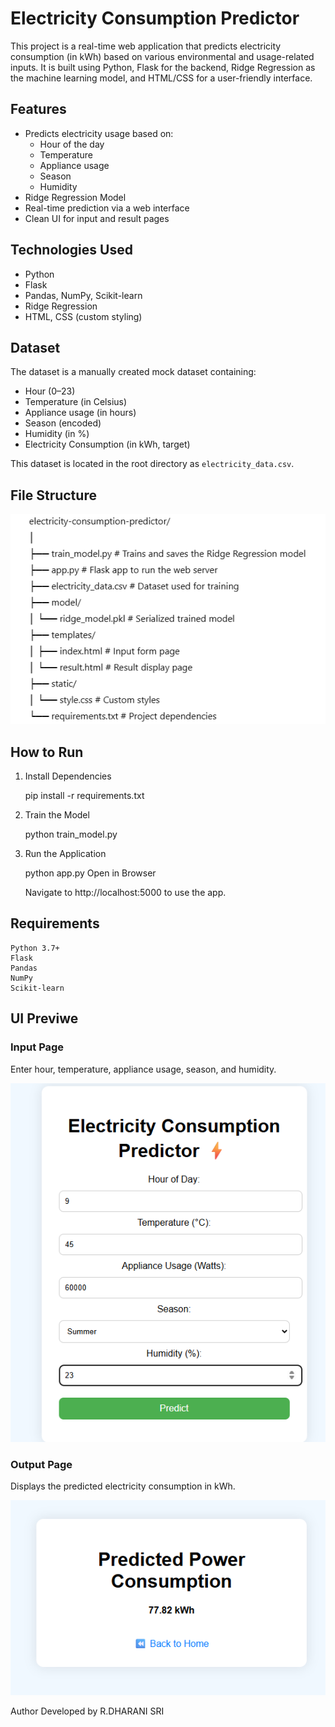 
# Electricity Consumption Predictor

This project is a real-time web application that predicts electricity consumption (in kWh) based on various environmental and usage-related inputs. It is built using Python, Flask for the backend, Ridge Regression as the machine learning model, and HTML/CSS for a user-friendly interface.

## Features

- Predicts electricity usage based on:
  - Hour of the day
  - Temperature
  - Appliance usage
  - Season
  - Humidity
- Ridge Regression Model
- Real-time prediction via a web interface
- Clean UI for input and result pages

## Technologies Used

- Python
- Flask
- Pandas, NumPy, Scikit-learn
- Ridge Regression
- HTML, CSS (custom styling)

## Dataset

The dataset is a manually created mock dataset containing:
- Hour (0–23)
- Temperature (in Celsius)
- Appliance usage (in hours)
- Season (encoded)
- Humidity (in %)
- Electricity Consumption (in kWh, target)

This dataset is located in the root directory as `electricity_data.csv`.

## File Structure

![sructure](image.png)
## How to Run

1. Install Dependencies
   
   pip install -r requirements.txt

2. Train the Model

    python train_model.py

3. Run the Application

   python app.py
   Open in Browser

   Navigate to http://localhost:5000 to use the app.

## Requirements
    Python 3.7+ 
    Flask
    Pandas
    NumPy
    Scikit-learn

## UI Previwe
### Input Page 
Enter hour, temperature, appliance usage, season, and humidity.

![input](image-1.png)

### Output Page 
Displays the predicted electricity consumption in kWh.

![output](image-2.png)

Author
Developed by R.DHARANI SRI
